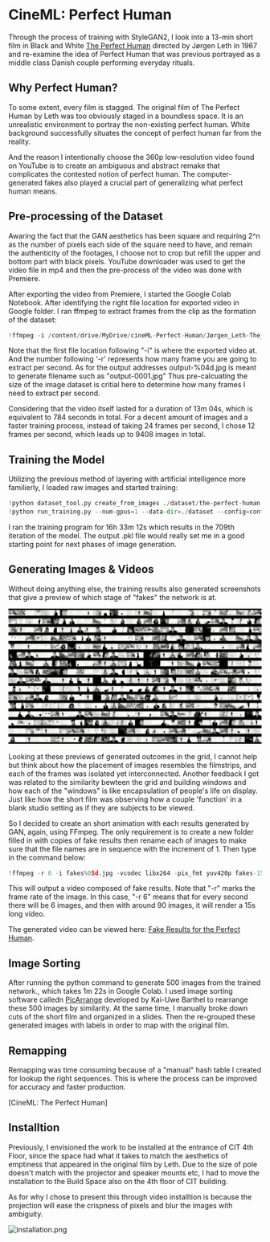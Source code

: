 # CineML: Perfect Human

Through the process of training with StyleGAN2, I look into a 13-min short film in Black and White [The Perfect Human](https://www.youtube.com/watch?v=XqQeSf24phU) directed by Jørgen Leth in 1967 and re-examine the idea of Perfect Human that was previous portrayed as a middle class Danish couple performing everyday rituals.

## Why Perfect Human?

To some extent, every film is stagged. The original film of The Perfect Human by Leth was too obviously staged in a boundless space. It is an unrealistic environment to portray the non-existing perfect human. White background successfully situates the concept of perfect human far from the reality.

And the reason I intentionally choose the 360p low-resolution video found on YouTube is to create an ambiguous and abstract remake that complicates the contested notion of perfect human. The computer-generated fakes also played a crucial part of generalizing what perfect human means.


## Pre-processing of the Dataset

Awaring the fact that the GAN aesthetics has been square and requiring 2^n as the number of pixels each side of the square need to have, and remain the authenticity of the footages, I choose not to crop but refill the upper and bottom part with black pixels. YouTube downloader was used to get the video file in mp4 and then the pre-process of the video was done with Premiere.

After exporting the video from Premiere, I started the Google Colab Notebook. After identifying the right file location for exported video in Google folder. I ran ffmpeg to extract frames from the clip as the formation of the dataset:

```python
!ffmpeg -i /content/drive/MyDrive/cineML-Perfect-Human/Jørgen_Leth-The_Perfect_Human_1967_360p_square.mp4 -r 12 /content/drive/MyDrive/stylegan2-colab/cineML-Perfect-Human/stylegan2/dataset/output-%04d.jpg
```

Note that the first file location following "-i" is where the exported video at. And the number following '-r' represents how many frame you are going to extract per second. As for the output addresses output-%04d.jpg is meant to generate filename such as "output-0001.jpg" Thus pre-calcuating the size of the image dataset is critial here to determine how many frames I need to extract per second.

Considering that the video itself lasted for a duration of 13m 04s, which is equivalent to 784 seconds in total. For a decent amount of images and a faster training process, instead of taking 24 frames per second, I chose 12 frames per second, which leads up to 9408 images in total.

## Training the Model

Utilizing the previous method of layering with artificial intelligence more familierly, I loaded raw images and started training:

```python
!python dataset_tool.py create_from_images ./dataset/the-perfect-human /content/drive/MyDrive/stylegan2-colab/cineML-Perfect-Human/stylegan2/raw_images
!python run_training.py --num-gpus=1 --data-dir=./dataset --config=config-f --dataset=the-perfect-human  --metrics=None
```

I ran the training program for 16h 33m 12s which results in the 709th iteration of the model. The output .pkl file would really set me in a good starting point for next phases of image generation.

## Generating Images & Videos
Without doing anything else, the training results also generated screenshots that give a preview of which stage of "fakes" the network is at.

![fakes010330.jpg](https://github.com/Belphe13/cineml-perfect-human/blob/master/fakes/fakes010330.jpg)

Looking at these previews of generated outcomes in the grid, I cannot help but think about how the placement of images resembles the filmstrips, and each of the frames was isolated yet interconnected. Another feedback I got was related to the similarity bewteen the grid and building windows and how each of the "windows" is like encapsulation of people's life on display. Just like how the short film was observing how a couple 'function' in a blank studio setting as if they are subjects to be viewed.

So I decided to create an short animation with each results generated by GAN, again, using FFmpeg. The only requirement is to create a new folder filled in with copies of fake results then rename each of images to make sure that the file names are in sequence with the increment of 1. Then type in the command below:

```python
!ffmpeg -r 6 -i fakes%05d.jpg -vcodec libx264 -pix_fmt yuv420p fakes-15s.mp4
```

This will output a video composed of fake results. Note that "-r" marks the frame rate of the image. In this case, "-r 6" means that for every second there will be 6 images, and then with around 90 images, it will render a 15s long video.

The generated video can be viewed here: [Fake Results for the Perfect Human](https://vimeo.com/522684582).


## Image Sorting
After running the python command to generate 500 images from the trained network., which takes 1m 22s in Google Colab. I used image sorting software calledn [PicArrange](https://apps.apple.com/app/picarrange/id1530678223) developed by Kai-Uwe Barthel to rearrange these 500 images by similarity. At the same time, I manually broke down cuts of the short film and organized in a slides. Then the re-grouped these generated images with labels in order to map with the original film.

## Remapping
Remapping was time consuming because of a "manual" hash table I created for lookup the right sequences. This is where the process can be improved for accuracy and faster production.

[CineML: The Perfect Human]

## Installtion
Previously, I envisioned the work to be installed at the entrance of CIT 4th Floor, since the space had what it takes to match the aesthetics of emptiness that appeared in the original film by Leth. Due to the size of pole doesn't match with the projector and speaker mounts etc, I had to move the installation to the Build Space also on the 4th floor of CIT building.

As for why I chose to present this through video installtion is because the projection will ease the crispness of pixels and blur the images with ambiguity.

![installation.png](https://github.com/Belphe13/cineml-perfect-human/blob/master/installation.png)
